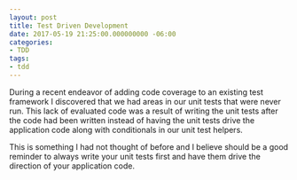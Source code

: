 ```yaml
---
layout: post
title: Test Driven Development
date: 2017-05-19 21:25:00.000000000 -06:00
categories:
- TDD
tags:
- tdd
---
```


During a recent endeavor of adding code coverage to an existing test framework
I discovered that we had areas in our unit tests that were never run. This lack of
evaluated code was a result of writing the unit tests after the code had been
written instead of having the unit tests drive the application code along with
conditionals in our unit test helpers.

This is something I had not thought of before and I believe should be a good
reminder to always write your unit tests first and have them drive the
direction of your application code.
